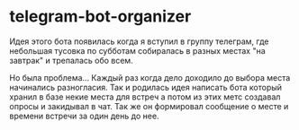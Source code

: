 # telegram-bot-organizer

Идея этого бота появилась когда я вступил в группу телеграм, где небольшая тусовка по субботам собиралась в разных местах "на завтрак" и трепалась обо всем.

Но была проблема... Каждый раз когда дело доходило до выбора места начинались разногласия. Так и родилась идея написать бота который хранил в базе некие места для встреч а потом из этих метс создавал опросы и закидывал в чат. Так же он формировал сообщение о месте и времени встречи за один день до нее.


